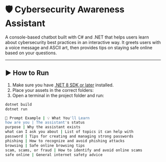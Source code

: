# 🛡️ Cybersecurity Awareness Assistant

A console-based chatbot built with C# and .NET that helps users learn about cybersecurity best practices in an interactive way. It greets users with a voice message and ASCII art, then provides tips on staying safe online based on your questions.

---

## ▶️ How to Run

1. Make sure you have [.NET 8 SDK or later](https://dotnet.microsoft.com/en-us/download) installed.
2. Place your assets in the correct folders:
3. Open a terminal in the project folder and run:
```bash
dotnet build
dotnet run

💬 Prompt Example | 💡 What You'll Learn
how are you | The assistant's status
purpose | Why the assistant exists
what can I ask you about | List of topics it can help with
password | Tips for creating and managing strong passwords
phishing | How to recognize and avoid phishing attacks
browsing | Safe online browsing tips
scam, scams, or fraud | How to identify and avoid online scams
safe online | General internet safety advice
